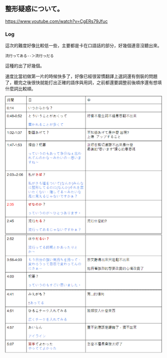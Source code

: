 ## 整形疑惑について。
https://www.youtube.com/watch?v=CgERs79Jfuc

### Log
這次的難度好像比較低一些，主要都是卡在口語話的部分，好幾個連音沒聽出來。

```t
流行ってある--＞流行っだる
```

這種的出了好幾個。  

速度比當初做第一片的時候快多了，好像已經很習慣翻譯上選詞還有倒裝的問題了，聽完之後很快就能打出正確的語序與用詞，之前都還要調整前後順序還有想填什麼詞比較順。

![](log1.png)
![](log2.png)
